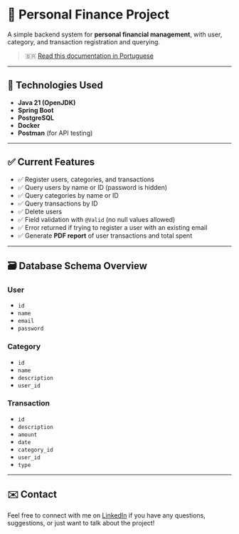 # 💸 Personal Finance Project

A simple backend system for **personal financial management**, with user, category, and transaction registration and querying.

> 🇧🇷 [Read this documentation in Portuguese](README.pt-br.md)

---

## 🚀 Technologies Used

- **Java 21 (OpenJDK)**
- **Spring Boot**
- **PostgreSQL**
- **Docker**
- **Postman** (for API testing)

---

## ✅ Current Features

- ✅ Register users, categories, and transactions  
- ✅ Query users by name or ID (password is hidden)  
- ✅ Query categories by name or ID  
- ✅ Query transactions by ID  
- ✅ Delete users  
- ✅ Field validation with `@Valid` (no null values allowed)  
- ✅ Error returned if trying to register a user with an existing email  
- ✅ Generate **PDF report** of user transactions and total spent  

---

## 🗃️ Database Schema Overview

### User
- `id`
- `name`
- `email`
- `password`

### Category
- `id`
- `name`
- `description`
- `user_id`

### Transaction
- `id`
- `description`
- `amount`
- `date`
- `category_id`
- `user_id`
- `type`

---

## ✉️ Contact

Feel free to connect with me on [LinkedIn](https://www.linkedin.com/in/pedrohjacinto) if you have any questions, suggestions, or just want to talk about the project!

